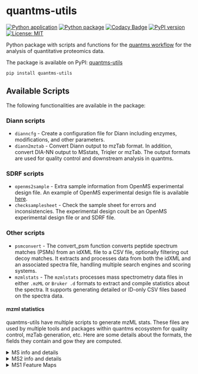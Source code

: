 # quantms-utils
[![Python application](https://github.com/bigbio/quantms-utils/actions/workflows/python-app.yml/badge.svg)](https://github.com/bigbio/quantms-utils/actions/workflows/python-app.yml)
[![Python package](https://github.com/bigbio/quantms-utils/actions/workflows/python-package.yml/badge.svg)](https://github.com/bigbio/quantms-utils/actions/workflows/python-package.yml)
[![Codacy Badge](https://app.codacy.com/project/badge/Grade/ea6903630b3a4d15b674a16b8ce594a7)](https://app.codacy.com/gh/bigbio/quantms-utils/dashboard?utm_source=gh&utm_medium=referral&utm_content=&utm_campaign=Badge_grade)
[![PyPI version](https://badge.fury.io/py/quantms-utils.svg)](https://badge.fury.io/py/quantms-utils)
[![License: MIT](https://img.shields.io/badge/License-MIT-yellow.svg)](https://opensource.org/licenses/MIT)

Python package with scripts and functions for the [quantms workflow](https://github.com/bigbio/quantms) for the analysis of quantitative proteomics data.

The package is available on PyPI: [quantms-utils](https://pypi.org/project/quantms-utils/)
```
pip install quantms-utils
```

## Available Scripts 

The following functionalities are available in the package:

### Diann scripts

- `dianncfg` - Create a configuration file for Diann including enzymes, modifications, and other parameters.
- `diann2mztab` - Convert Diann output to mzTab format. In addition, convert DIA-NN output to MSstats, Triqler or mzTab.
    The output formats are used for quality control and downstream analysis in quantms.

### SDRF scripts

- `openms2sample` - Extra sample information from OpenMS experimental design file. An example of OpenMS experimental design file is available [here](https://github.com/bigbio/quantms-utils/blob/dev/tests/test_data/BSA_design_urls.tsv).
- `checksamplesheet` - Check the sample sheet for errors and inconsistencies. The experimental design coult be an OpenMS experimental design file or and SDRF file. 

### Other scripts

- `psmconvert` - The convert_psm function converts peptide spectrum matches (PSMs) from an idXML file to a CSV file, optionally filtering out decoy matches. It extracts and processes data from both the idXML and an associated spectra file, handling multiple search engines and scoring systems.
- `mzmlstats` - The `mzmlstats` processes mass spectrometry data files in either `.mzML` or `Bruker .d` formats to extract and compile statistics about the spectra. It supports generating detailed or ID-only CSV files based on the spectra data.

#### mzml statistics 

quantms-utils have multiple scripts to generate mzML stats. These files are used by multiple tools and packages within quantms ecosystem for quality control, mzTab generation, etc. Here are some details about the formats, the fields they contain and gow they are computed.

<details>
<summary>MS info and details</summary>

`mzmlstats` allows the user to produce a file containing all features for every signal in the MS/MS experiment. The produced file is a parquet file, with the original name of the file plus the following postfix `{file_name}_ms_info.parquet`. Here, the definition of each column and how they are estimated and used: 

- `scan`: The scan accession for each MS and MS/MS signal in the mzML, depending on the manufacturer, the scan will have different formats. Example, for thermo (e.g `controllerType=0 controllerNumber=1 scan=43920`). We tried to find the definition of [quantms.io](https://github.com/bigbio/quantms.io/blob/main/docs/README.adoc#scan). 
- `ms_level`: The MS level of the signal, 1 for MS and 2 for MS/MS.
- `num_peaks`: The number of peaks in the MS. Compute with pyopenms with `spectrum.get_peaks()`.
- `base_peak_intensity`: The max intensity in the spectrum (MS or MS/MS).
- `summed_peak_intensities`: The sum of all intensities in the spectrum (MS or MS/MS).
- `rt`: The retention time of the spectrum, capture with pyopenms with `spectrum.getRT()`.

For MS/MS signals, we have the following additional columns:

- `precursor_charge`: The charge of the precursor ion, if the signal is MS/MS. Capture with pyopenms with `spectrum.getPrecursors()[0].getCharge()`.
- `precursor_mz`: The m/z of the precursor ion, if the signal is MS/MS. Capture with pyopenms with `spectrum.getPrecursors()[0].getMZ()`.
- `precursor_intensity`: The intensity of the precursor ion, if the signal is MS/MS. Capture with pyopenms with `spectrum.getPrecursors()[0].getIntensity()`. If the precursor is not annotated (present), we use the purity object to get the information; see note below. 
- `precursor_rt`: The retention time of the precursor ion, if the signal is MS/MS. See note below.
- `precursor_total_intensity`: The total intensity of the precursor ion, if the signal is MS/MS. See note below.

> [!NOTE]
> 
> For all the precursor-related information, we are using the first precursor in the spectrum. The following columns `intensity` (if not annotated), `precursor_rt`, and `precursor_total_intensity` we use the following pyopnems code: 
> ```python
> precursor_spectrum = mzml_exp.getSpectrum(precursor_spectrum_index)
> precursor_rt = precursor_spectrum.getRT()
> purity = oms.PrecursorPurity().computePrecursorPurity(precursor_spectrum, precursor, 100, True)
> precursor_intensity = purity.target_intensity
> total_intensity = purity.total_intensity
> ```

</details>

<details>
<summary>MS2 info and details</summary>

`mzmlstats` allows the user to produce a file containing all the MS2 spectra including the intesities and masses of every peak. The produced file is a parquet file, with the original name of the file plus the following postfix `{file_name}_ms2_info.parquet`. Here, the definition of each column and how they are estimated and used:

- `scan`: The scan accession for each MS and MS/MS signal in the mzML, depending on the manufacturer, the scan will have different formats. Example, for thermo (e.g `controllerType=0 controllerNumber=1 scan=43920`). We tried to find the definition of [quantms.io](https://github.com/bigbio/quantms.io/blob/main/docs/README.adoc#scan).
- `ms_level`: The MS level of the signal, all of them will be 2.
- `mz_array`: The m/z array of the peaks in the MS/MS signal. Capture with pyopenms with `mz_array, intensity_array = spectrum.get_peaks()`.
- `intensity_array`: The intensity array of the peaks in the MS/MS signal. Capture with pyopenms with `mz_array, intensity_array = spectrum.get_peaks()`.

</details>

<details>
<summary>MS1 Feature Maps</summary>

We use the `FeatureFinderAlgorithmPicked` from [OpenMS](https://pyopenms.readthedocs.io/en/latest/apidocs/_autosummary/pyopenms/pyopenms.FeatureFinderAlgorithmPicked.html) 
to extract the features from the MS1 spectra. We use an algorithm based on the original implementation by [Andy Lin](https://doi.org/10.1093/bioinformatics/btad058). The output of this algorithm is a feature map, which contains the following information:

- `feature_mz`: The m/z of the feature.
- `feature_rt`: The retention time of the feature.
- `feature_intensity`: The intensity of the feature.
- `feature_charge`: The charge of the feature.
- `feature_quality`: The quality of the feature.
- `feature_id`: The unique identifier of the feature generated by OpenMS. 
- `feature_min_rt`: The minimum retention time of the feature within the feature map.
- `feature_min_mz`: The minimum m/z of the feature within the feature map.
- `feature_max_rt`: The maximum retention time of the feature within the feature map.
- `feature_max_mz`: The maximum m/z of the feature within the feature map.
- `feature_num_scans`: The number of scans that the feature is present in the feature map.
- `feature_scans`: The scans where the feature is present in the feature map.

## Contributions and issues

Contributions and issues are welcome. Please, open an issue in the [GitHub repository](https://github.com/bigbio/quantms) or PR in the [GitHub repository](https://github.com/bigbio/quantms-utils).
